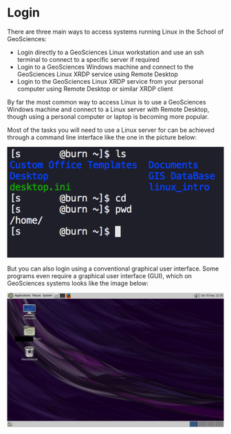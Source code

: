 # Login

There are three main ways to access systems running Linux in the School of GeoSciences:

* Login directly to a GeoSciences Linux workstation and use an ssh terminal to connect to a specific server if required
* Login to a GeoSciences Windows machine and connect to the GeoSciences Linux XRDP service using Remote Desktop
* Login to the GeoSciences Linux XRDP service from your personal computer using Remote Desktop or similar XRDP client

By far the most common way to access Linux is to use a GeoSciences Windows machine and connect to a Linux server with Remote Desktop, though using a personal computer or laptop is becoming more popular.

Most of the tasks you will need to use a Linux server for can be achieved through a command line interface like the one in the picture below:

![](../.gitbook/assets/cli.png)

But you can also login using a conventional graphical user interface. Some programs even require a graphical user interface \(GUI\), which on GeoSciences systems looks like the image below:

![](../.gitbook/assets/gui.png)

